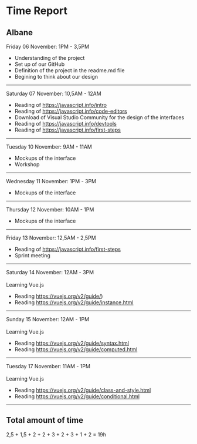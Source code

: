 # Time Report

## Albane

Friday 06 November: 1PM - 3,5PM </br>
* Understanding of the project
* Set up of our GitHub
* Definition of the project in the readme.md file
* Begining to think about our design

---

Saturday 07 November: 10,5AM - 12AM </br>
* Reading of https://javascript.info/intro
* Reading of https://javascript.info/code-editors
* Download of Visual Studio Community for the design of the interfaces
* Reading of https://javascript.info/devtools
* Reading of https://javascript.info/first-steps

---

Tuesday 10 November: 9AM - 11AM </br>
* Mockups of the interface
* Workshop

---

Wednesday 11 November: 1PM - 3PM </br>
* Mockups of the interface

---

Thursday 12 November: 10AM - 1PM </br>
* Mockups of the interface

---

Friday 13 November: 12,5AM - 2,5PM </br>
* Reading of https://javascript.info/first-steps
* Sprint meeting

---

Saturday 14 November: 12AM - 3PM </br>
</br>
Learning Vue.js
* Reading https://vuejs.org/v2/guide/)
* Reading https://vuejs.org/v2/guide/instance.html

---

Sunday 15 November: 12AM - 1PM</br>
</br>
Learning Vue.js
* Reading https://vuejs.org/v2/guide/syntax.html
* Reading https://vuejs.org/v2/guide/computed.html

---

Tuesday 17 November: 11AM - 1PM </br>
</br>
Learning Vue.js
* Reading https://vuejs.org/v2/guide/class-and-style.html
* Reading https://vuejs.org/v2/guide/conditional.html

---

## Total amount of time

2,5 + 1,5 + 2 + 2 + 3 + 2 + 3 + 1 + 2 = 19h
